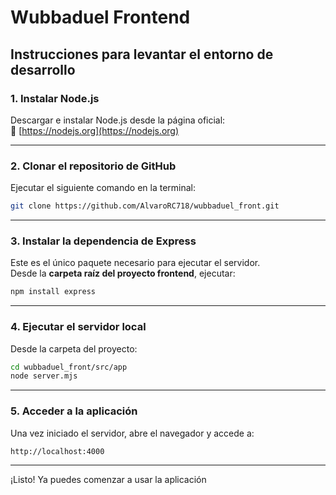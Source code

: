 # Wubbaduel Frontend

## Instrucciones para levantar el entorno de desarrollo

### 1. Instalar Node.js
Descargar e instalar Node.js desde la página oficial:  
🔗 [https://nodejs.org](https://nodejs.org)

---

### 2. Clonar el repositorio de GitHub
Ejecutar el siguiente comando en la terminal:

```bash
git clone https://github.com/AlvaroRC718/wubbaduel_front.git
```

---

### 3. Instalar la dependencia de Express
Este es el único paquete necesario para ejecutar el servidor.  
Desde la **carpeta raíz del proyecto frontend**, ejecutar:

```bash
npm install express
```

---

### 4. Ejecutar el servidor local
Desde la carpeta del proyecto:

```bash
cd wubbaduel_front/src/app
node server.mjs
```

---

### 5. Acceder a la aplicación
Una vez iniciado el servidor, abre el navegador y accede a:

```
http://localhost:4000
```

---

¡Listo! Ya puedes comenzar a usar la aplicación 
